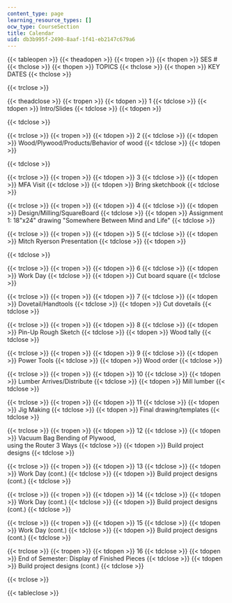 ```yaml
---
content_type: page
learning_resource_types: []
ocw_type: CourseSection
title: Calendar
uid: db3b995f-2490-8aaf-1f41-eb2147c679a6
---
```


{{< tableopen >}}
{{< theadopen >}}
{{< tropen >}}
{{< thopen >}}
SES #
{{< thclose >}}
{{< thopen >}}
TOPICS
{{< thclose >}}
{{< thopen >}}
KEY DATES
{{< thclose >}}

{{< trclose >}}

{{< theadclose >}}
{{< tropen >}}
{{< tdopen >}}
1
{{< tdclose >}}
{{< tdopen >}}
Intro/Slides
{{< tdclose >}}
{{< tdopen >}}

{{< tdclose >}}

{{< trclose >}}
{{< tropen >}}
{{< tdopen >}}
2
{{< tdclose >}}
{{< tdopen >}}
Wood/Plywood/Products/Behavior of wood
{{< tdclose >}}
{{< tdopen >}}

{{< tdclose >}}

{{< trclose >}}
{{< tropen >}}
{{< tdopen >}}
3
{{< tdclose >}}
{{< tdopen >}}
MFA Visit
{{< tdclose >}}
{{< tdopen >}}
Bring sketchbook
{{< tdclose >}}

{{< trclose >}}
{{< tropen >}}
{{< tdopen >}}
4
{{< tdclose >}}
{{< tdopen >}}
Design/Milling/SquareBoard
{{< tdclose >}}
{{< tdopen >}}
Assignment 1: 18"x24" drawing "Somewhere Between Mind and Life"
{{< tdclose >}}

{{< trclose >}}
{{< tropen >}}
{{< tdopen >}}
5
{{< tdclose >}}
{{< tdopen >}}
Mitch Ryerson Presentation
{{< tdclose >}}
{{< tdopen >}}

{{< tdclose >}}

{{< trclose >}}
{{< tropen >}}
{{< tdopen >}}
6
{{< tdclose >}}
{{< tdopen >}}
Work Day
{{< tdclose >}}
{{< tdopen >}}
Cut board square
{{< tdclose >}}

{{< trclose >}}
{{< tropen >}}
{{< tdopen >}}
7
{{< tdclose >}}
{{< tdopen >}}
Dovetail/Handtools
{{< tdclose >}}
{{< tdopen >}}
Cut dovetails
{{< tdclose >}}

{{< trclose >}}
{{< tropen >}}
{{< tdopen >}}
8
{{< tdclose >}}
{{< tdopen >}}
Pin-Up Rough Sketch
{{< tdclose >}}
{{< tdopen >}}
Wood tally
{{< tdclose >}}

{{< trclose >}}
{{< tropen >}}
{{< tdopen >}}
9
{{< tdclose >}}
{{< tdopen >}}
Power Tools
{{< tdclose >}}
{{< tdopen >}}
Wood order
{{< tdclose >}}

{{< trclose >}}
{{< tropen >}}
{{< tdopen >}}
10
{{< tdclose >}}
{{< tdopen >}}
Lumber Arrives/Distribute
{{< tdclose >}}
{{< tdopen >}}
Mill lumber
{{< tdclose >}}

{{< trclose >}}
{{< tropen >}}
{{< tdopen >}}
11
{{< tdclose >}}
{{< tdopen >}}
Jig Making
{{< tdclose >}}
{{< tdopen >}}
Final drawing/templates
{{< tdclose >}}

{{< trclose >}}
{{< tropen >}}
{{< tdopen >}}
12
{{< tdclose >}}
{{< tdopen >}}
Vacuum Bag Bending of Plywood,  
using the Router 3 Ways
{{< tdclose >}}
{{< tdopen >}}
Build project designs
{{< tdclose >}}

{{< trclose >}}
{{< tropen >}}
{{< tdopen >}}
13
{{< tdclose >}}
{{< tdopen >}}
Work Day (cont.)
{{< tdclose >}}
{{< tdopen >}}
Build project designs (cont.)
{{< tdclose >}}

{{< trclose >}}
{{< tropen >}}
{{< tdopen >}}
14
{{< tdclose >}}
{{< tdopen >}}
Work Day (cont.)
{{< tdclose >}}
{{< tdopen >}}
Build project designs (cont.)
{{< tdclose >}}

{{< trclose >}}
{{< tropen >}}
{{< tdopen >}}
15
{{< tdclose >}}
{{< tdopen >}}
Work Day (cont.)
{{< tdclose >}}
{{< tdopen >}}
Build project designs (cont.)
{{< tdclose >}}

{{< trclose >}}
{{< tropen >}}
{{< tdopen >}}
16
{{< tdclose >}}
{{< tdopen >}}
End of Semester: Display of Finished Pieces
{{< tdclose >}}
{{< tdopen >}}
Build project designs (cont.)
{{< tdclose >}}

{{< trclose >}}

{{< tableclose >}}
